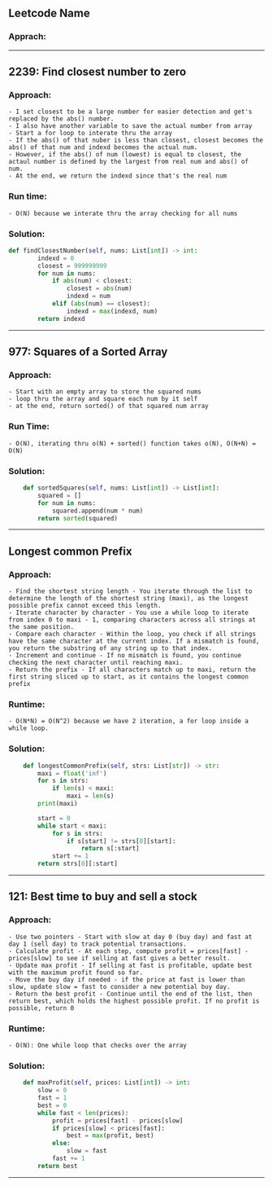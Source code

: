 ## Leetcode Name
### Apprach:


------------------
## 2239: Find closest number to zero
### Approach: 
    - I set closest to be a large number for easier detection and get's replaced by the abs() number. 
    - I also have another variable to save the actual number from array
    - Start a for loop to interate thru the array
    - If the abs() of that nuber is less than closest, closest becomes the abs() of that num and indexd becomes the actual num. 
    - However, if the abs() of num (lowest) is equal to closest, the actaul number is defined by the largest from real num and abs() of num.
    - At the end, we return the indexd since that's the real num

### Run time:
    - O(N) because we interate thru the array checking for all nums

### Solution:
```py
def findClosestNumber(self, nums: List[int]) -> int:
        indexd = 0
        closest = 999999999
        for num in nums:
            if abs(num) < closest:
                closest = abs(num)
                indexd = num
            elif (abs(num) == closest):
                indexd = max(indexd, num)
        return indexd
```
------------------
## 977: Squares of a Sorted Array
### Approach:
    - Start with an empty array to store the squared nums
    - loop thru the array and square each num by it self
    - at the end, return sorted() of that squared num array

### Run Time:
    - O(N), iterating thru o(N) + sorted() function takes o(N), O(N+N) = O(N)
### Solution:
```py
    def sortedSquares(self, nums: List[int]) -> List[int]:
        squared = []
        for num in nums:
            squared.append(num * num)
        return sorted(squared)
```

------------------
## Longest common Prefix
### Approach: 
    - Find the shortest string length - You iterate through the list to determine the length of the shortest string (maxi), as the longest possible prefix cannot exceed this length.
    - Iterate character by character - You use a while loop to iterate from index 0 to maxi - 1, comparing characters across all strings at the same position.
    - Compare each character - Within the loop, you check if all strings have the same character at the current index. If a mismatch is found, you return the substring of any string up to that index.
    - Increment and continue - If no mismatch is found, you continue checking the next character until reaching maxi.
    - Return the prefix - If all characters match up to maxi, return the first string sliced up to start, as it contains the longest common prefix

### Runtime:
    - O(N*N) = O(N^2) because we have 2 iteration, a for loop inside a while loop. 

### Solution:
```py
    def longestCommonPrefix(self, strs: List[str]) -> str:
        maxi = float('inf')
        for s in strs:
            if len(s) < maxi:
                maxi = len(s)
        print(maxi)

        start = 0
        while start < maxi:
            for s in strs:  
                if s[start] != strs[0][start]:
                    return s[:start]
            start += 1
        return strs[0][:start]
```
------------------
## 121: Best time to buy and sell a stock
### Approach:
	- Use two pointers - Start with slow at day 0 (buy day) and fast at day 1 (sell day) to track potential transactions.
	- Calculate profit - At each step, compute profit = prices[fast] - prices[slow] to see if selling at fast gives a better result.
	- Update max profit - If selling at fast is profitable, update best with the maximum profit found so far.
	- Move the buy day if needed - if the price at fast is lower than slow, update slow = fast to consider a new potential buy day.
	- Return the best profit - Continue until the end of the list, then return best, which holds the highest possible profit. If no profit is possible, return 0
### Runtime:
    - O(N): One while loop that checks over the array

### Solution:
```py
    def maxProfit(self, prices: List[int]) -> int:
        slow = 0
        fast = 1
        best = 0
        while fast < len(prices):
            profit = prices[fast] - prices[slow]
            if prices[slow] < prices[fast]:
                best = max(profit, best)
            else:
                slow = fast
            fast += 1
        return best
```
------------------